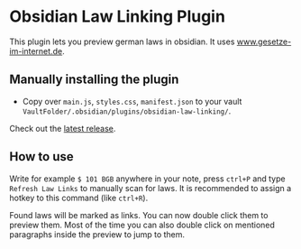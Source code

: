# Obsidian Law Linking Plugin

This plugin lets you preview german laws in obsidian. It uses www.gesetze-im-internet.de.

## Manually installing the plugin

- Copy over `main.js`, `styles.css`, `manifest.json` to your vault `VaultFolder/.obsidian/plugins/obsidian-law-linking/`.

Check out the [latest release](https://github.com/LaPeSi/obsidian-law-linking/releases/latest).

## How to use
Write for example `$ 101 BGB` anywhere in your note, press `ctrl+P` and type `Refresh Law Links` to manually scan for laws.
It is recommended to assign a hotkey to this command (like `ctrl+R`).

Found laws will be marked as links. You can now double click them to preview them.
Most of the time you can also double click on mentioned paragraphs inside the preview to jump to them.
